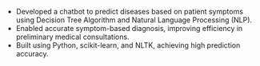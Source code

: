 * Developed a chatbot to predict diseases based on patient symptoms using Decision Tree Algorithm and Natural Language Processing (NLP).
* Enabled accurate symptom-based diagnosis, improving efficiency in preliminary medical consultations.
* Built using Python, scikit-learn, and NLTK, achieving high prediction accuracy.
